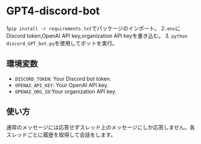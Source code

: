 # GPT4-discord-bot
1`pip install -r requirements.txt`でパッケージのインポート。
2`.env`にDiscord token,OpenAI API key,organization API keyを書き込む。
3. `python discord_GPT_bot.py`を使用してボットを実行。

## 環境変数
- `DISCORD_TOKEN`: Your Discord bot token.
- `OPENAI_API_KEY`: Your OpenAI API key.
- `OPENAI_ORG_ID`:Your organization API key.
## 使い方
通常のメッセージには応答せずスレッド上のメッセージにしか応答しません。各スレッドごとに履歴を取得して会話をします。
